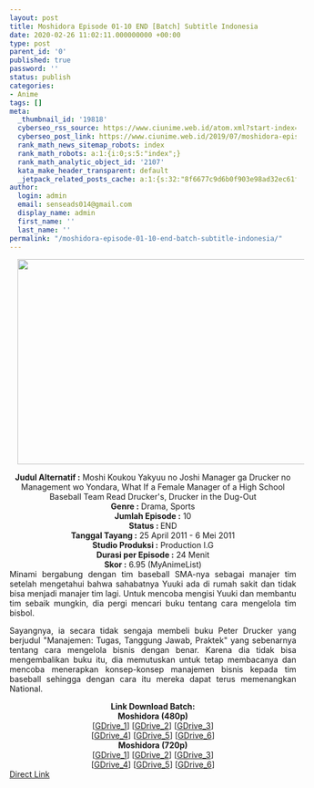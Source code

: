 ```yaml
---
layout: post
title: Moshidora Episode 01-10 END [Batch] Subtitle Indonesia
date: 2020-02-26 11:02:11.000000000 +00:00
type: post
parent_id: '0'
published: true
password: ''
status: publish
categories:
- Anime
tags: []
meta:
  _thumbnail_id: '19818'
  cyberseo_rss_source: https://www.ciunime.web.id/atom.xml?start-index=1201&max-results=150
  cyberseo_post_link: https://www.ciunime.web.id/2019/07/moshidora-episode-01-10-end-batch.html
  rank_math_news_sitemap_robots: index
  rank_math_robots: a:1:{i:0;s:5:"index";}
  rank_math_analytic_object_id: '2107'
  kata_make_header_transparent: default
  _jetpack_related_posts_cache: a:1:{s:32:"8f6677c9d6b0f903e98ad32ec61f8deb";a:2:{s:7:"expires";i:1644863616;s:7:"payload";a:0:{}}}
author:
  login: admin
  email: senseads014@gmail.com
  display_name: admin
  first_name: ''
  last_name: ''
permalink: "/moshidora-episode-01-10-end-batch-subtitle-indonesia/"
---
```

<div class="separator" style="clear: both; text-align: center;"><a href="https://1.bp.blogspot.com/-lKS9Uh-neK4/XSdIgkIi62I/AAAAAAAAbgM/mAc-XheAVjgVLwjkQpUJdw7TxkdqCmbLwCLcBGAs/s1600/Moshidora.jpg" imageanchor="1" style="margin-left: 1em; margin-right: 1em;"><img border="0" data-original-height="720" data-original-width="1280" height="360" src="{{ site.baseurl }}/assets/2020/02/Moshidora.jpg" width="640" /></a></div>
<p>
<div style="text-align: center;"><b>Judul</b><b><b> Alternatif</b> :</b> Moshi Koukou Yakyuu no Joshi Manager ga Drucker no Management wo Yondara, What If a Female Manager of a High School Baseball Team Read Drucker's, Drucker in the Dug-Out</div>
<div style="text-align: center;"><b><b>Genre :</b></b> Drama, Sports</div>
<div style="text-align: center;"><b>Jumlah Episode :</b> 10<br /><b>Status :&nbsp;</b>END<br /><b>Tanggal Tayang :</b> 25 April 2011 - 6 Mei 2011<br /><b>Studio Produksi :</b> Production I.G<br /><b>Durasi per Episode :</b> 24 Menit</div>
<div style="text-align: center;"><b>Skor :</b> 6.95 (MyAnimeList)</div>
<div style="text-align: center;"></div>
<div style="text-align: justify;">Minami bergabung dengan tim baseball SMA-nya sebagai manajer tim setelah mengetahui bahwa sahabatnya Yuuki ada di rumah sakit dan tidak bisa menjadi manajer tim lagi. Untuk mencoba mengisi Yuuki dan membantu tim sebaik mungkin, dia pergi mencari buku tentang cara mengelola tim bisbol.</p>
<p>Sayangnya, ia secara tidak sengaja membeli buku Peter Drucker yang berjudul "Manajemen: Tugas, Tanggung Jawab, Praktek" yang sebenarnya tentang cara mengelola bisnis dengan benar. Karena dia tidak bisa mengembalikan buku itu, dia memutuskan untuk tetap membacanya dan mencoba menerapkan konsep-konsep manajemen bisnis kepada tim baseball sehingga dengan cara itu mereka dapat terus memenangkan National.</p></div>
<div style="text-align: justify;"></div>
<div style="text-align: justify;"></div>
<div style="text-align: center;"><b>Link Download Batch:</b></div>
<div style="text-align: center;"><b>Moshidora (480p)</b></div>
<div style="text-align: center;">[<a href="https://drive.google.com/uc?id=1RwAgLDCJFCR2-yrztZ1rs--93Uy-iCID" target="_blank" rel="noopener">GDrive_1</a>] [<a href="https://drive.google.com/uc?id=1oGHjM9KEC8jVZYqHXrVwP7JK84akb9vq" target="_blank" rel="noopener">GDrive_2</a>] [<a href="https://drive.google.com/uc?id=17U4EcA5nD3L8RFMxi7oqv328n0IXEegb" target="_blank" rel="noopener">GDrive_3</a>]<br />[<a href="https://drive.google.com/uc?id=10lEVekjVBnvw51Nnu1LN23rFDx_9L8U3" target="_blank" rel="noopener">GDrive_4</a>] [<a href="https://drive.google.com/uc?id=1l0iZ52_iVH_Bd5g7YJpH0qbMA1Ww1MLk" target="_blank" rel="noopener">GDrive_5</a>] [<a href="https://drive.google.com/uc?id=1WdvS4HTHTB6vcpez1umFw7_GOiRpj9-Z" target="_blank" rel="noopener">GDrive_6</a>]</div>
<div style="text-align: center;"><b>Moshidora (720p)</b><br />[<a href="https://drive.google.com/uc?id=1DqZhLXIk4jbUTZBq_Rd7WDlM0qC703wO" target="_blank" rel="noopener">GDrive_1</a>] [<a href="https://drive.google.com/uc?id=1cKlee_wwlKCv8wh1WZLH_NCBHryfivSG" target="_blank" rel="noopener">GDrive_2</a>] [<a href="https://drive.google.com/uc?id=1Bbv_4J2aIVIcA-eVzgkYs-tEMJ9BUdik" target="_blank" rel="noopener">GDrive_3</a>]<br />[<a href="https://drive.google.com/uc?id=1ztEMTbnvjc1fi1uitOIqXqS27xFCA6VM" target="_blank" rel="noopener">GDrive_4</a>] [<a href="https://drive.google.com/uc?id=1SCWHZGu8XencAvolgES0jFiME5d5h9be" target="_blank" rel="noopener">GDrive_5</a>] [<a href="https://drive.google.com/uc?id=1f31l7tI4e5ppkg1xRLn5GJuE0JwssjvG" target="_blank" rel="noopener">GDrive_6</a>]</div>
<link rel="stylesheet" href="https://cdnjs.cloudflare.com/ajax/libs/font-awesome/4.7.0/css/font-awesome.min.css" />
<div class="divbtn"> <a href="https://handymansurrender.com/fihup8buzv?key=94550f7ce39444073321dde3b8782f97" class="btn"><i class="fa fa-download"></i> Direct Link</a> </div>
